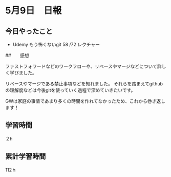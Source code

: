 # 5月9日　日報

## 今日やったこと

* Udemy
もう怖くないgit
58 /72 レクチャー

##　　感想

ファストフォワードなどのワークフローや、リベースやマージなどについて詳しく学びました。

リベースやマージである禁止事項などを知れました。
それらを踏まえてgithubの理解度などは今後gitを使っていく過程で深めていきたいです。

GWは家庭の事情であまり多くの時間を作れてなかったため、これから巻き返します！
 
## 学習時間

２h

## 累計学習時間

112ｈ
